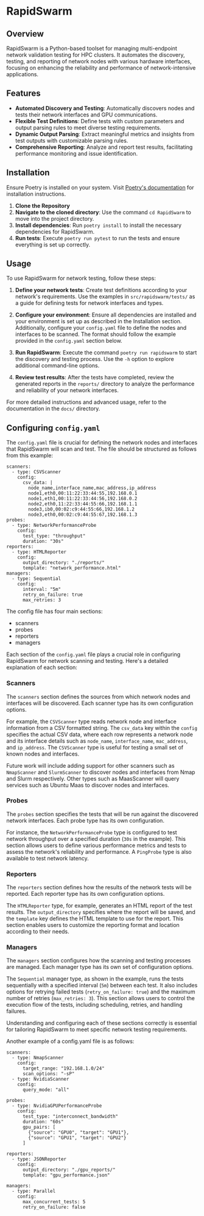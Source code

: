# RapidSwarm

## Overview
RapidSwarm is a Python-based toolset for managing multi-endpoint network validation testing for HPC clusters. It automates the discovery, testing, and reporting of network nodes with various hardware interfaces, focusing on enhancing the reliability and performance of network-intensive applications.

## Features
- **Automated Discovery and Testing**: Automatically discovers nodes and tests their network interfaces and GPU communications.
- **Flexible Test Definitions**: Define tests with custom parameters and output parsing rules to meet diverse testing requirements.
- **Dynamic Output Parsing**: Extract meaningful metrics and insights from test outputs with customizable parsing rules.
- **Comprehensive Reporting**: Analyze and report test results, facilitating performance monitoring and issue identification.

## Installation

Ensure Poetry is installed on your system. Visit [Poetry's documentation](https://python-poetry.org/docs/) for installation instructions.

1. **Clone the Repository**
2. **Navigate to the cloned directory**: Use the command `cd RapidSwarm` to move into the project directory.
3. **Install dependencies**: Run `poetry install` to install the necessary dependencies for RapidSwarm.
4. **Run tests**: Execute `poetry run pytest` to run the tests and ensure everything is set up correctly.
## Usage

To use RapidSwarm for network testing, follow these steps:

1. **Define your network tests**: Create test definitions according to your network's requirements. Use the examples in `src/rapidswarm/tests/` as a guide for defining tests for network interfaces and types.

2. **Configure your environment**: Ensure all dependencies are installed and your environment is set up as described in the Installation section. Additionally, configure your `config.yaml` file to define the nodes and interfaces to be scanned. The format should follow the example provided in the `config.yaml` section below.

3. **Run RapidSwarm**: Execute the command `poetry run rapidswarm` to start the discovery and testing process. Use the `-h` option to explore additional command-line options.

4. **Review test results**: After the tests have completed, review the generated reports in the `reports/` directory to analyze the performance and reliability of your network interfaces.

For more detailed instructions and advanced usage, refer to the documentation in the `docs/` directory.

## Configuring `config.yaml`

The `config.yaml` file is crucial for defining the network nodes and interfaces that RapidSwarm will scan and test. The file should be structured as follows from this example:

```
scanners:
  - type: CSVScanner
    config:
      csv_data: |
        node_name,interface_name,mac_address,ip_address
        node1,eth0,00:11:22:33:44:55,192.168.0.1
        node1,eth1,00:11:22:33:44:56,192.168.0.2
        node2,eth0,11:22:33:44:55:66,192.168.1.1
        node3,ib0,00:02:c9:44:55:66,192.168.1.2
        node3,eth0,00:02:c9:44:55:67,192.168.1.3
probes:
  - type: NetworkPerformanceProbe
    config:
      test_type: "throughput"
      duration: "30s"
reporters:
  - type: HTMLReporter
    config:
      output_directory: "./reports/"
      template: "network_performance.html"
managers:
  - type: Sequential
    config:
      interval: "5m"
      retry_on_failure: true
      max_retries: 3
```

The config file has four main sections:
- scanners
- probes
- reporters
- managers

Each section of the `config.yaml` file plays a crucial role in configuring RapidSwarm for network scanning and testing. Here's a detailed explanation of each section:

### Scanners
The `scanners` section defines the sources from which network nodes and interfaces will be discovered. Each scanner type has its own configuration options. 

For example, the `CSVScanner` type reads network node and interface information from a CSV formatted string. The `csv_data` key within the `config` specifies the actual CSV data, where each row represents a network node and its interface details such as `node_name`, `interface_name`, `mac_address`, and `ip_address`. The `CSVScanner` type is useful for testing a small set of known nodes and interfaces.

Future work will include adding support for other scanners such as `NmapScanner` and `SlurmScanner` to discover nodes and interfaces from Nmap and Slurm respectively. Other types such as MaasScanner will query services such as Ubuntu Maas to discover nodes and interfaces.

### Probes
The `probes` section specifies the tests that will be run against the discovered network interfaces. Each probe type has its own configuration. 

For instance, the `NetworkPerformanceProbe` type is configured to test network throughput over a specified duration (`30s` in the example). This section allows users to define various performance metrics and tests to assess the network's reliability and performance. A `PingProbe` type is also available to test network latency.

### Reporters
The `reporters` section defines how the results of the network tests will be reported. Each reporter type has its own configuration options. 

The `HTMLReporter` type, for example, generates an HTML report of the test results. The `output_directory` specifies where the report will be saved, and the `template` key defines the HTML template to use for the report. This section enables users to customize the reporting format and location according to their needs.

### Managers
The `managers` section configures how the scanning and testing processes are managed. Each manager type has its own set of configuration options. 

The `Sequential` manager type, as shown in the example, runs the tests sequentially with a specified interval (`5m`) between each test. It also includes options for retrying failed tests (`retry_on_failure: true`) and the maximum number of retries (`max_retries: 3`). This section allows users to control the execution flow of the tests, including scheduling, retries, and handling failures.

Understanding and configuring each of these sections correctly is essential for tailoring RapidSwarm to meet specific network testing requirements.

Another example of a config.yaml file is as follows:

```
scanners:
  - type: NmapScanner
    config:
      target_range: "192.168.1.0/24"
      scan_options: "-sP"
  - type: NvidiaScanner
    config:
      query_mode: "all"

probes:
  - type: NvidiaGPUPerformanceProbe
    config:
      test_type: "interconnect_bandwidth"
      duration: "60s"
      gpu_pairs: [
        {"source": "GPU0", "target": "GPU1"},
        {"source": "GPU1", "target": "GPU2"}
      ]

reporters:
  - type: JSONReporter
    config:
      output_directory: "./gpu_reports/"
      template: "gpu_performance.json"

managers:
  - type: Parallel
    config:
      max_concurrent_tests: 5
      retry_on_failure: false
```
